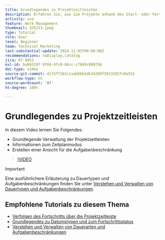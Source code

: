 ```yaml
---
title: Grundlegendes zu Projektzeitleisten
description: Erfahren Sie, wie Sie Projekte anhand des Start- oder Fertigstellungsdatums planen können. Erfahren Sie anschließend, wie sich Dauer, Vorgänger und Aufgabenbeschränkungen auf den Projektplan auswirken.
activity: use
feature: Work Management
thumbnail: 335213.jpeg
type: Tutorial
role: User
level: Beginner
team: Technical Marketing
last-substantial-update: 2024-11-01T00:00:00Z
recommendations: noDisplay,catalog
jira: KT-8953
exl-id: ba993197-9f84-4fc0-86cc-cf849c889f56
doc-type: video
source-git-commit: d17df7162ccaab6b62db34209f50131927c0a532
workflow-type: ht
source-wordcount: '97'
ht-degree: 100%

---
```


# Grundlegendes zu Projektzeitleisten

In diesem Video lernen Sie Folgendes:

* Grundlegende Verwaltung der Projektzeitleisten
* Informationen zum Zeitplanmodus
* Erstellen einer Ansicht für die Aufgabenbeschränkung

>[!VIDEO](https://video.tv.adobe.com/v/335213/?quality=12&learn=on&enablevpops)

>[!IMPORTANT]
>
>Eine ausführlichere Erläuterung zu Dauertypen und Aufgabenbeschränkungen finden Sie unter [Verstehen und Verwalten von Dauertypen und Aufgabenbeschränkungen](/help/manage-work/intermediate-projects/understand-and-manage-duration-types-and-task-constraints.md).

## Empfohlene Tutorials zu diesem Thema

* [Verfolgen des Fortschritts über die Projektzeitleiste](/help/manage-work/project-timelines/track-work-progress-from-the-project-timeline.md)
* [Grundlegendes zu Datumstypen und zum Fortschrittsstatus](/help/manage-work/project-timelines/understand-task-dates-and-progress-status.md)
* [Verstehen und Verwalten von Dauerarten und Aufgabenbeschränkungen](/help/manage-work/intermediate-projects/understand-and-manage-duration-types-and-task-constraints.md)

